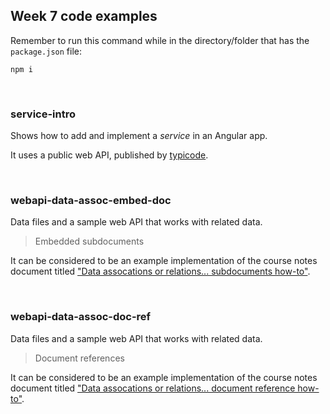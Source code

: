 ## Week 7 code examples

Remember to run this command while in the directory/folder that has the `package.json` file:

```
npm i
```

<br>

### service-intro

Shows how to add and implement a *service* in an Angular app. 

It uses a public web API, published by [typicode](https://jsonplaceholder.typicode.com).

<br>

### webapi-data-assoc-embed-doc

Data files and a sample web API that works with related data. 

> Embedded subdocuments

It can be considered to be an example implementation of the course notes document titled ["Data assocations or relations... subdocuments how-to"](https://bti425.ca/notes/data-assoc-subdocs-how-to).

<br>

### webapi-data-assoc-doc-ref

Data files and a sample web API that works with related data. 

> Document references

It can be considered to be an example implementation of the course notes document titled ["Data assocations or relations... document reference how-to"](https://bti425.ca/notes/data-assoc-doc-ref-how-to).

<br>
